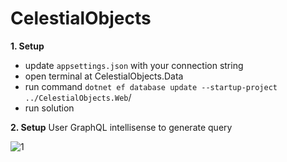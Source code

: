 # CelestialObjects

**1. Setup**

  - update `appsettings.json` with your connection string
  - open terminal at CelestialObjects.Data
  - run command `dotnet ef database update --startup-project ../CelestialObjects.Web`/ 
  - run solution
  
**2. Setup**
User GraphQL intellisense to generate query

![1](https://user-images.githubusercontent.com/11473343/123823114-9141bb00-d905-11eb-9760-5464b37b460f.jpg)


